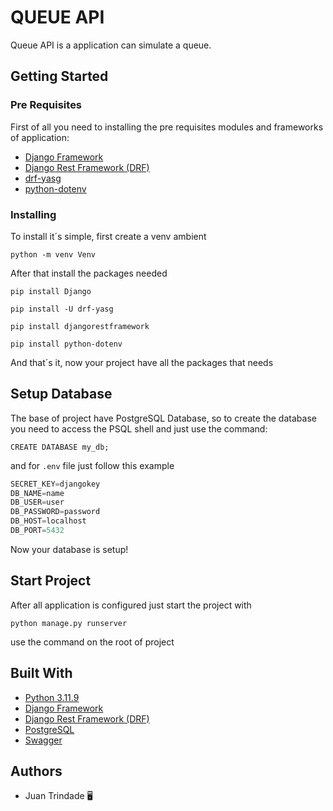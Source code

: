 # QUEUE API
Queue API is a application can simulate a queue.

## Getting Started
### Pre Requisites
First of all you need to installing the pre requisites modules and frameworks of application:
- [Django Framework](https://www.djangoproject.com/download/)
- [Django Rest Framework (DRF)](https://www.django-rest-framework.org/#installation)
- [drf-yasg](https://drf-yasg.readthedocs.io/en/stable/readme.html)
- [python-dotenv](https://pypi.org/project/python-dotenv/)

### Installing
To install it´s simple, first create a venv ambient
```
python -m venv Venv
```
After that install the packages needed
```
pip install Django
```
```
pip install -U drf-yasg
```
```
pip install djangorestframework
```
```
pip install python-dotenv
```
And that´s it, now your project have all the packages that needs

## Setup Database
The base of project have PostgreSQL Database, so to create the database you need to access the PSQL shell and just use the command:
```
CREATE DATABASE my_db;
```
and for `.env` file just follow this example
```js
SECRET_KEY=djangokey
DB_NAME=name
DB_USER=user
DB_PASSWORD=password
DB_HOST=localhost
DB_PORT=5432
```
Now your database is setup!

## Start Project
After all application is configured just start the project with 
```
python manage.py runserver
```
use the command on the root of project

## Built With
- [Python 3.11.9](https://www.python.org/downloads/)
- [Django Framework](https://www.djangoproject.com/download/)
- [Django Rest Framework (DRF)](https://www.django-rest-framework.org/#installation)
- [PostgreSQL](https://www.postgresql.org/download/)
- [Swagger](https://drf-yasg.readthedocs.io/en/stable/readme.html)

## Authors
- Juan Trindade 🖥️
